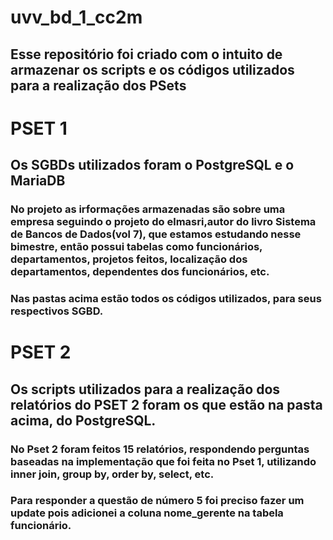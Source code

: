 # uvv_bd_1_cc2m
## Esse repositório foi criado com o intuito de armazenar os scripts e os códigos utilizados para a realização dos PSets  
# PSET 1
## Os SGBDs utilizados foram o **PostgreSQL** e o **MariaDB**
### No projeto as irformações armazenadas são sobre uma empresa seguindo o projeto do elmasri,autor do livro Sistema de Bancos de Dados(vol 7), que estamos estudando nesse bimestre, então possui tabelas como funcionários, departamentos, projetos feitos, localização dos departamentos, dependentes dos funcionários, etc.
### Nas pastas acima estão todos os códigos utilizados, para seus respectivos SGBD.

# PSET 2
## Os scripts utilizados para a realização dos relatórios do PSET 2 foram os que estão na pasta acima, do PostgreSQL.
### No Pset 2 foram feitos 15 relatórios, respondendo perguntas baseadas na implementação que foi feita no Pset 1, utilizando inner join, group by, order by, select, etc.
### Para responder a questão de número 5 foi preciso fazer um update pois adicionei a coluna nome_gerente na tabela funcionário.

